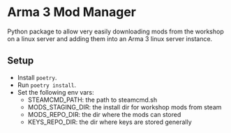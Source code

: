 # Arma 3 Mod Manager

Python package to allow very easily downloading mods from the workshop on a linux server and adding them into an Arma 3 linux server instance.

## Setup

-   Install `poetry`.
-   Run `poetry install`.
-   Set the following env vars:
    -   STEAMCMD_PATH: the path to steamcmd.sh
    -   MODS_STAGING_DIR: the install dir for workshop mods from steam
    -   MODS_REPO_DIR: the dir where the mods can stored
    -   KEYS_REPO_DIR: the dir where keys are stored generally
